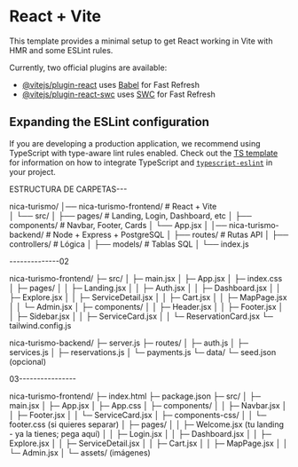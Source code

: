 # React + Vite

This template provides a minimal setup to get React working in Vite with HMR and some ESLint rules.

Currently, two official plugins are available:

- [@vitejs/plugin-react](https://github.com/vitejs/vite-plugin-react/blob/main/packages/plugin-react) uses [Babel](https://babeljs.io/) for Fast Refresh
- [@vitejs/plugin-react-swc](https://github.com/vitejs/vite-plugin-react/blob/main/packages/plugin-react-swc) uses [SWC](https://swc.rs/) for Fast Refresh

## Expanding the ESLint configuration

If you are developing a production application, we recommend using TypeScript with type-aware lint rules enabled. Check out the [TS template](https://github.com/vitejs/vite/tree/main/packages/create-vite/template-react-ts) for information on how to integrate TypeScript and [`typescript-eslint`](https://typescript-eslint.io) in your project.



ESTRUCTURA DE CARPETAS---

nica-turismo/
│── nica-turismo-frontend/   # React + Vite     
│   └── src/
│       ├── pages/           # Landing, Login, Dashboard, etc
│       ├── components/      # Navbar, Footer, Cards
│       └── App.jsx
│
│── nica-turismo-backend/    # Node + Express + PostgreSQL
│   ├── routes/              # Rutas API
│   ├── controllers/         # Lógica
│   ├── models/              # Tablas SQL
│   └── index.js







--------------02


nica-turismo-frontend/
├─ src/
│  ├─ main.jsx
│  ├─ App.jsx
│  ├─ index.css
│  ├─ pages/
│  │  ├─ Landing.jsx
│  │  ├─ Auth.jsx
│  │  ├─ Dashboard.jsx
│  │  ├─ Explore.jsx
│  │  ├─ ServiceDetail.jsx
│  │  ├─ Cart.jsx
│  │  ├─ MapPage.jsx
│  │  └─ Admin.jsx
│  ├─ components/
│  │  ├─ Header.jsx
│  │  ├─ Footer.jsx
│  │  ├─ Sidebar.jsx
│  │  ├─ ServiceCard.jsx
│  │  └─ ReservationCard.jsx
└─ tailwind.config.js

nica-turismo-backend/
├─ server.js
├─ routes/
│  ├─ auth.js
│  ├─ services.js
│  ├─ reservations.js
│  └─ payments.js
└─ data/
   └─ seed.json  (opcional)


03----------------

nica-turismo-frontend/
├─ index.html
├─ package.json
├─ src/
│  ├─ main.jsx
│  ├─ App.jsx
│  ├─ App.css
│  ├─ components/
│  │  ├─ Navbar.jsx
│  │  ├─ Footer.jsx
│  │  └─ ServiceCard.jsx
│  ├─ components-css/
│  │  └─ footer.css   (si quieres separar)
│  ├─ pages/
│  │  ├─ Welcome.jsx   (tu landing - ya la tienes; pega aquí)
│  │  ├─ Login.jsx
│  │  ├─ Dashboard.jsx
│  │  ├─ Explore.jsx
│  │  ├─ ServiceDetail.jsx
│  │  ├─ Cart.jsx
│  │  ├─ MapPage.jsx
│  │  └─ Admin.jsx
│  └─ assets/ (imágenes)
